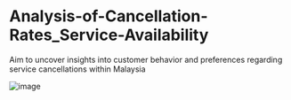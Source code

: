 # Analysis-of-Cancellation-Rates_Service-Availability
 Aim to uncover insights into customer behavior and preferences regarding service cancellations within Malaysia

![image](https://github.com/user-attachments/assets/604dbf00-620c-44ac-9247-a7ba5b6c6b36)
